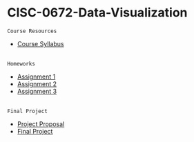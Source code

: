 # CISC-0672-Data-Visualization

`Course Resources`
* [Course Syllabus](https://github.com/nrx33/CISC-0672-Data-Visualization/tree/main/course_resources/syllabus_cisc_0672.pdf) <br>

<br>`Homeworks`
* [Assignment 1](https://github.com/nrx33/CISC-0672-Data-Visualization/blob/main/assignment_1/nazmul_assignment_1.ipynb) <br>
* [Assignment 2](https://github.com/nrx33/CISC-0672-Data-Visualization/blob/main/assignment_2/nazmul_assignment_2.ipynb) <br>
* [Assignment 3](https://github.com/nrx33/CISC-0672-Data-Visualization/blob/main/assignment_3/nazmul_assignment_3.ipynb) 

<br>`Final Project`
* [Project Proposal](https://github.com/) <br>
* [Final Project](https://github.com/) <br>